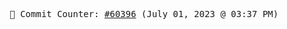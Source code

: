 <p align="center">
    <samp>
        📮 Commit Counter: <a href="https://github.com/Javascript-void0/Javascript-void0/commits/main">#60396</a> (July 01, 2023 @ 03:37 PM)
    </samp>
</p>